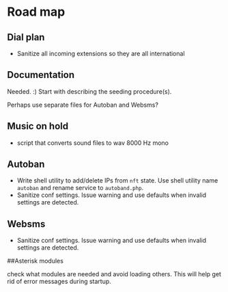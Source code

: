 # Road map

## Dial plan

- Sanitize all incoming extensions so they are all international

## Documentation

Needed. :)
Start with describing the seeding procedure(s).

Perhaps use separate files for Autoban and Websms?

## Music on hold
- script that converts sound files to wav 8000 Hz mono

## Autoban

- Write shell utility to add/delete IPs from `nft` state. Use shell utility name `autoban` and rename service to `autoband.php`.
- Sanitize conf settings. Issue warning and use defaults when invalid settings are detected.

## Websms

- Sanitize conf settings. Issue warning and use defaults when invalid settings are detected.

##Asterisk modules

check what modules are needed and avoid loading others. This will help get rid of error messages during startup.